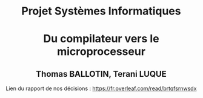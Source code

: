 <center><h1> Projet Systèmes Informatiques </h1>
<h1> Du compilateur vers le microprocesseur </h1>
<h2> Thomas BALLOTIN, Terani LUQUE </h2></center>

Lien du rapport de nos décisions : https://fr.overleaf.com/read/brtqfsrnwsdx
